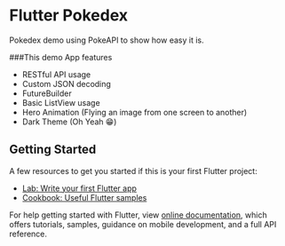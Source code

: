 # Flutter Pokedex

Pokedex demo using PokeAPI to show how easy it is.

###This demo App features
* RESTful API usage
* Custom JSON decoding
* FutureBuilder
* Basic ListView usage
* Hero Animation (Flying an image from one screen to another)
* Dark Theme (Oh Yeah 😁)

## Getting Started

A few resources to get you started if this is your first Flutter project:

- [Lab: Write your first Flutter app](https://flutter.dev/docs/get-started/codelab)
- [Cookbook: Useful Flutter samples](https://flutter.dev/docs/cookbook)

For help getting started with Flutter, view 
[online documentation](https://flutter.dev/docs), which offers tutorials, 
samples, guidance on mobile development, and a full API reference.
